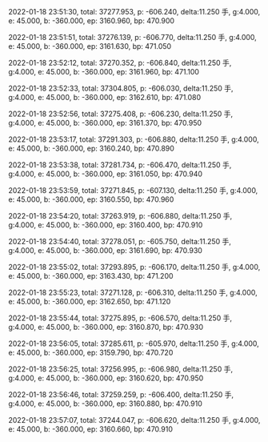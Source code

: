2022-01-18 23:51:30, total: 37277.953, p: -606.240, delta:11.250 手, g:4.000, e: 45.000, b: -360.000, ep: 3160.960, bp: 470.900

2022-01-18 23:51:51, total: 37276.139, p: -606.770, delta:11.250 手, g:4.000, e: 45.000, b: -360.000, ep: 3161.630, bp: 471.050

2022-01-18 23:52:12, total: 37270.352, p: -606.840, delta:11.250 手, g:4.000, e: 45.000, b: -360.000, ep: 3161.960, bp: 471.100

2022-01-18 23:52:33, total: 37304.805, p: -606.030, delta:11.250 手, g:4.000, e: 45.000, b: -360.000, ep: 3162.610, bp: 471.080

2022-01-18 23:52:56, total: 37275.408, p: -606.230, delta:11.250 手, g:4.000, e: 45.000, b: -360.000, ep: 3161.370, bp: 470.950

2022-01-18 23:53:17, total: 37291.303, p: -606.880, delta:11.250 手, g:4.000, e: 45.000, b: -360.000, ep: 3160.240, bp: 470.890

2022-01-18 23:53:38, total: 37281.734, p: -606.470, delta:11.250 手, g:4.000, e: 45.000, b: -360.000, ep: 3161.050, bp: 470.940

2022-01-18 23:53:59, total: 37271.845, p: -607.130, delta:11.250 手, g:4.000, e: 45.000, b: -360.000, ep: 3160.550, bp: 470.960

2022-01-18 23:54:20, total: 37263.919, p: -606.880, delta:11.250 手, g:4.000, e: 45.000, b: -360.000, ep: 3160.400, bp: 470.910

2022-01-18 23:54:40, total: 37278.051, p: -605.750, delta:11.250 手, g:4.000, e: 45.000, b: -360.000, ep: 3161.690, bp: 470.930

2022-01-18 23:55:02, total: 37293.895, p: -606.170, delta:11.250 手, g:4.000, e: 45.000, b: -360.000, ep: 3163.430, bp: 471.200

2022-01-18 23:55:23, total: 37271.128, p: -606.310, delta:11.250 手, g:4.000, e: 45.000, b: -360.000, ep: 3162.650, bp: 471.120

2022-01-18 23:55:44, total: 37275.895, p: -606.570, delta:11.250 手, g:4.000, e: 45.000, b: -360.000, ep: 3160.870, bp: 470.930

2022-01-18 23:56:05, total: 37285.611, p: -605.970, delta:11.250 手, g:4.000, e: 45.000, b: -360.000, ep: 3159.790, bp: 470.720

2022-01-18 23:56:25, total: 37256.995, p: -606.980, delta:11.250 手, g:4.000, e: 45.000, b: -360.000, ep: 3160.620, bp: 470.950

2022-01-18 23:56:46, total: 37259.259, p: -606.400, delta:11.250 手, g:4.000, e: 45.000, b: -360.000, ep: 3160.880, bp: 470.910

2022-01-18 23:57:07, total: 37244.047, p: -606.620, delta:11.250 手, g:4.000, e: 45.000, b: -360.000, ep: 3160.660, bp: 470.910